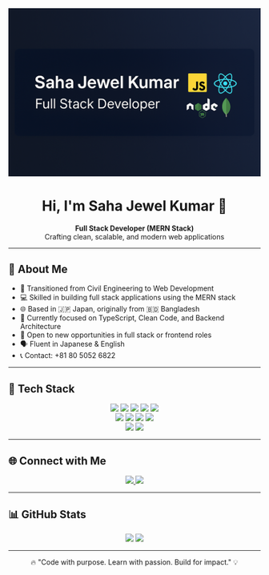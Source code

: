 <div align="center">
  <img src="https://github.com/Sahajewel/Sahajewel/blob/main/Chat-GPT-Image-Jul-11-2025-05-42-56-PM.png" alt="Saha Jewel Kumar - Fullstack Developer">
</div>
<h1 align="center">Hi, I'm Saha Jewel Kumar 👋</h1>
<p align="center">
  <strong>Full Stack Developer (MERN Stack)</strong> <br />
  Crafting clean, scalable, and modern web applications
</p>

---

## 🧠 About Me

- 🔁 Transitioned from Civil Engineering to Web Development
- 💻 Skilled in building full stack applications using the MERN stack
- 🌐 Based in 🇯🇵 Japan, originally from 🇧🇩 Bangladesh
- 🌱 Currently focused on TypeScript, Clean Code, and Backend Architecture
- 🤝 Open to new opportunities in full stack or frontend roles
- 🗣️ Fluent in Japanese & English
- 📞 Contact: +81 80 5052 6822

---

## 🚀 Tech Stack

<div align="center">

<!-- Frontend -->
<img src="https://img.shields.io/badge/React-61DAFB?logo=react&logoColor=black&style=for-the-badge" />
<img src="https://img.shields.io/badge/JavaScript-F7DF1E?logo=javascript&logoColor=black&style=for-the-badge" />
<img src="https://img.shields.io/badge/TypeScript-3178C6?logo=typescript&logoColor=white&style=for-the-badge" />
<img src="https://img.shields.io/badge/TailwindCSS-06B6D4?logo=tailwindcss&logoColor=white&style=for-the-badge" />
<img src="https://img.shields.io/badge/Redux-764ABC?logo=redux&logoColor=white&style=for-the-badge" />

<!-- Backend -->
<br />
<img src="https://img.shields.io/badge/Node.js-339933?logo=nodedotjs&logoColor=white&style=for-the-badge" />
<img src="https://img.shields.io/badge/Express.js-000000?logo=express&logoColor=white&style=for-the-badge" />
<img src="https://img.shields.io/badge/MongoDB-47A248?logo=mongodb&logoColor=white&style=for-the-badge" />
<img src="https://img.shields.io/badge/Mongoose-880000?logo=mongoose&logoColor=white&style=for-the-badge" />

<!-- Tools -->
<br />
<img src="https://img.shields.io/badge/Git-F05032?logo=git&logoColor=white&style=for-the-badge" />
<img src="https://img.shields.io/badge/GitHub-181717?logo=github&logoColor=white&style=for-the-badge" />


</div>

---

## 🌐 Connect with Me

<div align="center">
  <a href="https://www.linkedin.com/in/sahajewelkumar/" target="_blank">
    <img src="https://img.shields.io/badge/LinkedIn-0077B5?logo=linkedin&logoColor=white&style=for-the-badge" />
  </a>
  <a href="https://x.com/sahaJewelkumar" target="_blank">
    <img src="https://img.shields.io/badge/Twitter-1DA1F2?logo=twitter&logoColor=white&style=for-the-badge" />
  </a>
</div>

---

## 📊 GitHub Stats

<div align="center">
  <img src="https://github-readme-stats.vercel.app/api?username=Sahajewel&show_icons=true&theme=radical&count_private=true&hide_border=false" height="150" />
  <img src="https://github-readme-stats.vercel.app/api/top-langs/?username=Sahajewel&layout=compact&theme=radical&hide_border=false" height="150" />
</div>

---

<p align="center">
  🔥 "Code with purpose. Learn with passion. Build for impact." 💡
</p>
